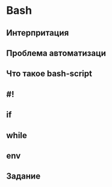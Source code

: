 # Bash

## Интерпритация

## Проблема автоматизаци

## Что такое bash-script

## #!

## if

## while

## env

## Задание
